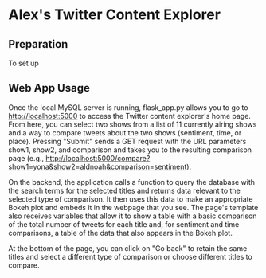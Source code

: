 Alex's Twitter Content Explorer
===============================

Preparation
-----------

To set up

Web App Usage
-------------

Once the local MySQL server is running, flask_app.py allows you to go to
[http://localhost:5000](http://localhost:5000) to access the Twitter content explorer's home
page. From here, you can select two shows from a list of 11 currently
airing shows and a way to compare tweets about the two shows (sentiment, time,
or place). Pressing "Submit" sends a GET request with the URL parameters show1,
show2, and comparison and takes you to the resulting comparison page
(e.g., [http://localhost:5000/compare?show1=yona&show2=aldnoah&comparison=sentiment](http://localhost:5000/compare?show1=yona&show2=aldnoah&comparison=sentiment)).

On the backend, the application calls a function to query the database with the
search terms for the selected titles and returns data relevant to the selected
type of comparison. It then uses this data to make an appropriate Bokeh plot
and embeds it in the webpage that you see. The page's template also
receives variables that allow it to show a table with a basic comparison of the
total number of tweets for each title and, for sentiment and time comparisons,
a table of the data that also appears in the Bokeh plot.

At the bottom of the page, you can click on "Go back" to retain the
same titles and select a different type of comparison or choose different
titles to compare.
